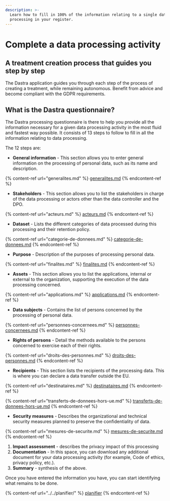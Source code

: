 ```yaml
---
description: >-
  Learn how to fill in 100% of the information relating to a single data
  processing in your register.
---
```


# Complete a data processing activity

## A treatment creation process that guides you step by step

The Dastra application guides you through each step of the process of creating a treatment, while remaining autonomous. Benefit from advice and become compliant with the GDPR requirements.

## What is the Dastra questionnaire?

The Dastra processing questionnaire is there to help you provide all the information necessary for a given data processing activity in the most fluid and fastest way possible. It consists of 13 steps to follow to fill in all the information relating to data processing.

The 12 steps are:

* **General information** - This section allows you to enter general information on the processing of personal data, such as its name and description.

{% content-ref url="generalites.md" %}
[generalites.md](generalites.md)
{% endcontent-ref %}

* **Stakeholders** - This section allows you to list the stakeholders in charge of the data processing or actors other than the data controller and the DPO.

{% content-ref url="acteurs.md" %}
[acteurs.md](acteurs.md)
{% endcontent-ref %}

* **Dataset** - Lists the different categories of data processed during this processing and their retention policy.

{% content-ref url="categorie-de-donnees.md" %}
[categorie-de-donnees.md](categorie-de-donnees.md)
{% endcontent-ref %}

* **Purpose** - Description of the purposes of processing personal data.

{% content-ref url="finalites.md" %}
[finalites.md](finalites.md)
{% endcontent-ref %}

* **Assets** - This section allows you to list the applications, internal or external to the organization, supporting the execution of the data processing concerned.

{% content-ref url="applications.md" %}
[applications.md](applications.md)
{% endcontent-ref %}

* **Data subjects** - Contains the list of persons concerned by the processing of personal data.

{% content-ref url="personnes-concernees.md" %}
[personnes-concernees.md](personnes-concernees.md)
{% endcontent-ref %}

* **Rights of persons** - Detail the methods available to the persons concerned to exercise each of their rights.

{% content-ref url="droits-des-personnes.md" %}
[droits-des-personnes.md](droits-des-personnes.md)
{% endcontent-ref %}

* **Recipients** - This section lists the recipients of the processing data. This is where you can declare a data transfer outside the EU.

{% content-ref url="destinataires.md" %}
[destinataires.md](destinataires.md)
{% endcontent-ref %}

{% content-ref url="transferts-de-donnees-hors-ue.md" %}
[transferts-de-donnees-hors-ue.md](transferts-de-donnees-hors-ue.md)
{% endcontent-ref %}

* **Security measures** - Describes the organizational and technical security measures planned to preserve the confidentiality of data.

{% content-ref url="mesures-de-securite.md" %}
[mesures-de-securite.md](mesures-de-securite.md)
{% endcontent-ref %}

1. **Impact assessment** - describes the privacy impact of this processing
2. **Documentation** - In this space, you can download any additional document for your data processing activity (for example, Code of ethics, privacy policy, etc.).
3. **Summary** - synthesis of the above.

Once you have entered the information you have, you can start identifying what remains to be done.

{% content-ref url="../../planifier/" %}
[planifier](../../planifier/)
{% endcontent-ref %}

